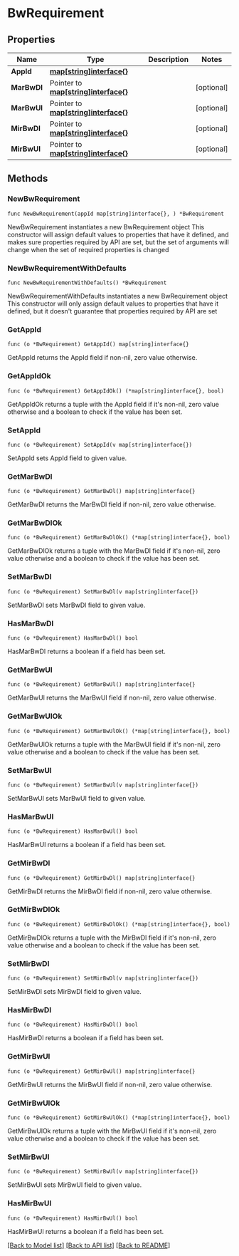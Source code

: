 # BwRequirement

## Properties

Name | Type | Description | Notes
------------ | ------------- | ------------- | -------------
**AppId** | [**map[string]interface{}**](object.md) |  | 
**MarBwDl** | Pointer to [**map[string]interface{}**](object.md) |  | [optional] 
**MarBwUl** | Pointer to [**map[string]interface{}**](object.md) |  | [optional] 
**MirBwDl** | Pointer to [**map[string]interface{}**](object.md) |  | [optional] 
**MirBwUl** | Pointer to [**map[string]interface{}**](object.md) |  | [optional] 

## Methods

### NewBwRequirement

`func NewBwRequirement(appId map[string]interface{}, ) *BwRequirement`

NewBwRequirement instantiates a new BwRequirement object
This constructor will assign default values to properties that have it defined,
and makes sure properties required by API are set, but the set of arguments
will change when the set of required properties is changed

### NewBwRequirementWithDefaults

`func NewBwRequirementWithDefaults() *BwRequirement`

NewBwRequirementWithDefaults instantiates a new BwRequirement object
This constructor will only assign default values to properties that have it defined,
but it doesn't guarantee that properties required by API are set

### GetAppId

`func (o *BwRequirement) GetAppId() map[string]interface{}`

GetAppId returns the AppId field if non-nil, zero value otherwise.

### GetAppIdOk

`func (o *BwRequirement) GetAppIdOk() (*map[string]interface{}, bool)`

GetAppIdOk returns a tuple with the AppId field if it's non-nil, zero value otherwise
and a boolean to check if the value has been set.

### SetAppId

`func (o *BwRequirement) SetAppId(v map[string]interface{})`

SetAppId sets AppId field to given value.


### GetMarBwDl

`func (o *BwRequirement) GetMarBwDl() map[string]interface{}`

GetMarBwDl returns the MarBwDl field if non-nil, zero value otherwise.

### GetMarBwDlOk

`func (o *BwRequirement) GetMarBwDlOk() (*map[string]interface{}, bool)`

GetMarBwDlOk returns a tuple with the MarBwDl field if it's non-nil, zero value otherwise
and a boolean to check if the value has been set.

### SetMarBwDl

`func (o *BwRequirement) SetMarBwDl(v map[string]interface{})`

SetMarBwDl sets MarBwDl field to given value.

### HasMarBwDl

`func (o *BwRequirement) HasMarBwDl() bool`

HasMarBwDl returns a boolean if a field has been set.

### GetMarBwUl

`func (o *BwRequirement) GetMarBwUl() map[string]interface{}`

GetMarBwUl returns the MarBwUl field if non-nil, zero value otherwise.

### GetMarBwUlOk

`func (o *BwRequirement) GetMarBwUlOk() (*map[string]interface{}, bool)`

GetMarBwUlOk returns a tuple with the MarBwUl field if it's non-nil, zero value otherwise
and a boolean to check if the value has been set.

### SetMarBwUl

`func (o *BwRequirement) SetMarBwUl(v map[string]interface{})`

SetMarBwUl sets MarBwUl field to given value.

### HasMarBwUl

`func (o *BwRequirement) HasMarBwUl() bool`

HasMarBwUl returns a boolean if a field has been set.

### GetMirBwDl

`func (o *BwRequirement) GetMirBwDl() map[string]interface{}`

GetMirBwDl returns the MirBwDl field if non-nil, zero value otherwise.

### GetMirBwDlOk

`func (o *BwRequirement) GetMirBwDlOk() (*map[string]interface{}, bool)`

GetMirBwDlOk returns a tuple with the MirBwDl field if it's non-nil, zero value otherwise
and a boolean to check if the value has been set.

### SetMirBwDl

`func (o *BwRequirement) SetMirBwDl(v map[string]interface{})`

SetMirBwDl sets MirBwDl field to given value.

### HasMirBwDl

`func (o *BwRequirement) HasMirBwDl() bool`

HasMirBwDl returns a boolean if a field has been set.

### GetMirBwUl

`func (o *BwRequirement) GetMirBwUl() map[string]interface{}`

GetMirBwUl returns the MirBwUl field if non-nil, zero value otherwise.

### GetMirBwUlOk

`func (o *BwRequirement) GetMirBwUlOk() (*map[string]interface{}, bool)`

GetMirBwUlOk returns a tuple with the MirBwUl field if it's non-nil, zero value otherwise
and a boolean to check if the value has been set.

### SetMirBwUl

`func (o *BwRequirement) SetMirBwUl(v map[string]interface{})`

SetMirBwUl sets MirBwUl field to given value.

### HasMirBwUl

`func (o *BwRequirement) HasMirBwUl() bool`

HasMirBwUl returns a boolean if a field has been set.


[[Back to Model list]](../README.md#documentation-for-models) [[Back to API list]](../README.md#documentation-for-api-endpoints) [[Back to README]](../README.md)


